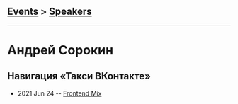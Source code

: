 ## [Events](../README.md) > [Speakers](../speakers.md)
---

# Андрей Сорокин

## Навигация «Такси ВКонтакте»
- 2021 Jun 24 -- [Frontend Mix](https://youtu.be/Vw_MWngjOC0)    
